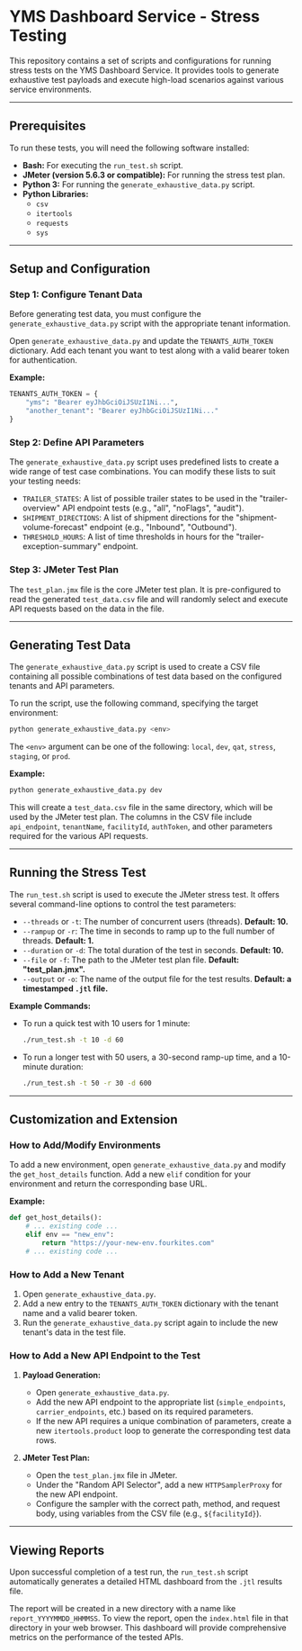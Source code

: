 # YMS Dashboard Service - Stress Testing

This repository contains a set of scripts and configurations for running stress tests on the YMS Dashboard Service. It provides tools to generate exhaustive test payloads and execute high-load scenarios against various service environments.

-----

## Prerequisites

To run these tests, you will need the following software installed:

  * **Bash:** For executing the `run_test.sh` script.
  * **JMeter (version 5.6.3 or compatible):** For running the stress test plan.
  * **Python 3:** For running the `generate_exhaustive_data.py` script.
  * **Python Libraries:**
      * `csv`
      * `itertools`
      * `requests`
      * `sys`

-----

## Setup and Configuration

### Step 1: Configure Tenant Data

Before generating test data, you must configure the `generate_exhaustive_data.py` script with the appropriate tenant information.

Open `generate_exhaustive_data.py` and update the `TENANTS_AUTH_TOKEN` dictionary. Add each tenant you want to test along with a valid bearer token for authentication.

**Example:**

```python
TENANTS_AUTH_TOKEN = {
    "yms": "Bearer eyJhbGciOiJSUzI1Ni...",
    "another_tenant": "Bearer eyJhbGciOiJSUzI1Ni..."
}
```

### Step 2: Define API Parameters

The `generate_exhaustive_data.py` script uses predefined lists to create a wide range of test case combinations. You can modify these lists to suit your testing needs:

  * `TRAILER_STATES`: A list of possible trailer states to be used in the "trailer-overview" API endpoint tests (e.g., "all", "noFlags", "audit").
  * `SHIPMENT_DIRECTIONS`: A list of shipment directions for the "shipment-volume-forecast" endpoint (e.g., "Inbound", "Outbound").
  * `THRESHOLD_HOURS`: A list of time thresholds in hours for the "trailer-exception-summary" endpoint.

### Step 3: JMeter Test Plan

The `test_plan.jmx` file is the core JMeter test plan. It is pre-configured to read the generated `test_data.csv` file and will randomly select and execute API requests based on the data in the file.

-----

## Generating Test Data

The `generate_exhaustive_data.py` script is used to create a CSV file containing all possible combinations of test data based on the configured tenants and API parameters.

To run the script, use the following command, specifying the target environment:

```bash
python generate_exhaustive_data.py <env>
```

The `<env>` argument can be one of the following: `local`, `dev`, `qat`, `stress`, `staging`, or `prod`.

**Example:**

```bash
python generate_exhaustive_data.py dev
```

This will create a `test_data.csv` file in the same directory, which will be used by the JMeter test plan. The columns in the CSV file include `api_endpoint`, `tenantName`, `facilityId`, `authToken`, and other parameters required for the various API requests.

-----

## Running the Stress Test

The `run_test.sh` script is used to execute the JMeter stress test. It offers several command-line options to control the test parameters:

  * `--threads` or `-t`: The number of concurrent users (threads). **Default: 10.**
  * `--rampup` or `-r`: The time in seconds to ramp up to the full number of threads. **Default: 1.**
  * `--duration` or `-d`: The total duration of the test in seconds. **Default: 10.**
  * `--file` or `-f`: The path to the JMeter test plan file. **Default: "test\_plan.jmx".**
  * `--output` or `-o`: The name of the output file for the test results. **Default: a timestamped `.jtl` file.**

**Example Commands:**

  * To run a quick test with 10 users for 1 minute:

    ```bash
    ./run_test.sh -t 10 -d 60
    ```

  * To run a longer test with 50 users, a 30-second ramp-up time, and a 10-minute duration:

    ```bash
    ./run_test.sh -t 50 -r 30 -d 600
    ```

-----

## Customization and Extension

### How to Add/Modify Environments

To add a new environment, open `generate_exhaustive_data.py` and modify the `get_host_details` function. Add a new `elif` condition for your environment and return the corresponding base URL.

**Example:**

```python
def get_host_details():
    # ... existing code ...
    elif env == "new_env":
        return "https://your-new-env.fourkites.com"
    # ... existing code ...
```

### How to Add a New Tenant

1.  Open `generate_exhaustive_data.py`.
2.  Add a new entry to the `TENANTS_AUTH_TOKEN` dictionary with the tenant name and a valid bearer token.
3.  Run the `generate_exhaustive_data.py` script again to include the new tenant's data in the test file.

### How to Add a New API Endpoint to the Test

1.  **Payload Generation:**

      * Open `generate_exhaustive_data.py`.
      * Add the new API endpoint to the appropriate list (`simple_endpoints`, `carrier_endpoints`, etc.) based on its required parameters.
      * If the new API requires a unique combination of parameters, create a new `itertools.product` loop to generate the corresponding test data rows.

2.  **JMeter Test Plan:**

      * Open the `test_plan.jmx` file in JMeter.
      * Under the "Random API Selector", add a new `HTTPSamplerProxy` for the new API endpoint.
      * Configure the sampler with the correct path, method, and request body, using variables from the CSV file (e.g., `${facilityId}`).

-----

## Viewing Reports

Upon successful completion of a test run, the `run_test.sh` script automatically generates a detailed HTML dashboard from the `.jtl` results file.

The report will be created in a new directory with a name like `report_YYYYMMDD_HHMMSS`. To view the report, open the `index.html` file in that directory in your web browser. This dashboard will provide comprehensive metrics on the performance of the tested APIs.